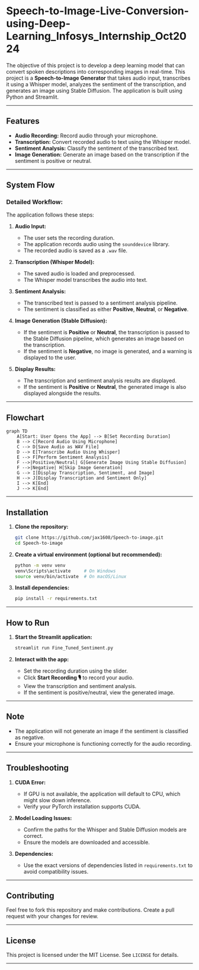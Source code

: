 # Speech-to-Image-Live-Conversion-using-Deep-Learning_Infosys_Internship_Oct2024

The objective of this project is to develop a deep learning model that can convert spoken descriptions into corresponding images in real-time.
This project is a **Speech-to-Image Generator** that takes audio input, transcribes it using a Whisper model, analyzes the sentiment of the transcription, and generates an image using Stable Diffusion. The application is built using Python and Streamlit.

---

## Features
- **Audio Recording:** Record audio through your microphone.
- **Transcription:** Convert recorded audio to text using the Whisper model.
- **Sentiment Analysis:** Classify the sentiment of the transcribed text.
- **Image Generation:** Generate an image based on the transcription if the sentiment is positive or neutral.

---

## System Flow

### Detailed Workflow:
The application follows these steps:

1. **Audio Input:**
   - The user sets the recording duration.
   - The application records audio using the `sounddevice` library.
   - The recorded audio is saved as a `.wav` file.

2. **Transcription (Whisper Model):**
   - The saved audio is loaded and preprocessed.
   - The Whisper model transcribes the audio into text.

3. **Sentiment Analysis:**
   - The transcribed text is passed to a sentiment analysis pipeline.
   - The sentiment is classified as either **Positive**, **Neutral**, or **Negative**.

4. **Image Generation (Stable Diffusion):**
   - If the sentiment is **Positive** or **Neutral**, the transcription is passed to the Stable Diffusion pipeline, which generates an image based on the transcription.
   - If the sentiment is **Negative**, no image is generated, and a warning is displayed to the user.

5. **Display Results:**
   - The transcription and sentiment analysis results are displayed.
   - If the sentiment is **Positive** or **Neutral**, the generated image is also displayed alongside the results.

---

## Flowchart


```mermaid
graph TD
    A[Start: User Opens the App] --> B[Set Recording Duration]
    B --> C[Record Audio Using Microphone]
    C --> D[Save Audio as WAV File]
    D --> E[Transcribe Audio Using Whisper]
    E --> F[Perform Sentiment Analysis]
    F -->|Positive/Neutral| G[Generate Image Using Stable Diffusion]
    F -->|Negative| H[Skip Image Generation]
    G --> I[Display Transcription, Sentiment, and Image]
    H --> J[Display Transcription and Sentiment Only]
    I --> K[End]
    J --> K[End]
```

---

## Installation

1. **Clone the repository:**
   ```bash
   git clone https://github.com/jax1608/Speech-to-image.git
   cd Speech-to-image


2. **Create a virtual environment (optional but recommended):**
   ```bash
   python -m venv venv
   venv\Scripts\activate     # On Windows
   source venv/bin/activate  # On macOS/Linux

3. **Install dependencies:**
   ```bash
   pip install -r requirements.txt
   ```

---

## How to Run

1. **Start the Streamlit application:**
   ```bash
   streamlit run Fine_Tuned_Sentiment.py
   ```

2. **Interact with the app:**
   - Set the recording duration using the slider.
   - Click **Start Recording 🎙️** to record your audio.
   - View the transcription and sentiment analysis.
   - If the sentiment is positive/neutral, view the generated image.

---

## Note
- The application will not generate an image if the sentiment is classified as negative.
- Ensure your microphone is functioning correctly for the audio recording.

---

## Troubleshooting
1. **CUDA Error:** 
   - If GPU is not available, the application will default to CPU, which might slow down inference. 
   - Verify your PyTorch installation supports CUDA.

2. **Model Loading Issues:** 
   - Confirm the paths for the Whisper and Stable Diffusion models are correct.
   - Ensure the models are downloaded and accessible.

3. **Dependencies:** 
   - Use the exact versions of dependencies listed in `requirements.txt` to avoid compatibility issues.

---

## Contributing
Feel free to fork this repository and make contributions. Create a pull request with your changes for review.

---

## License
This project is licensed under the MIT License. See `LICENSE` for details.

---

